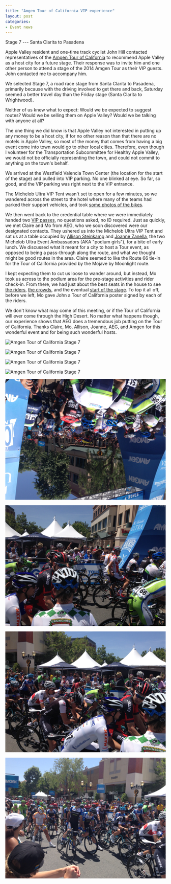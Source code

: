 ```yaml
---
title: "Amgen Tour of California VIP experience"
layout: post
categories:
- Event news
---
```


Stage 7 --- Santa Clarita to Pasadena

Apple Valley resident and one-time track cyclist John Hill contacted representatives of the [Amgen Tour of California](https://www.amgentourofcalifornia.com/) to recommend Apple Valley as a host city for a future stage. Their response was to invite him and one other person to attend a stage of the 2014 Amgen Tour as their VIP guests. John contacted me to accompany him.

We selected Stage 7, a road race stage from Santa Clarita to Pasadena, primarily because with the driving involved to get there and back, Saturday seemed a better travel day than the Friday stage (Santa Clarita to Wrightwood).

Neither of us knew what to expect: Would we be expected to suggest routes? Would we be selling them on Apple Valley? Would we be talking with anyone at all?

The one thing we did know is that Apple Valley not interested in putting up any money to be a host city, if for no other reason than that there are no motels in Apple Valley, so most of the money that comes from having a big event come into town would go to other local cities. Therefore, even though I volunteer for the Transportation Subcommittee for Healthy Apple Valley, we would not be officially representing the town, and could not commit to anything on the town's behalf.

We arrived at the Westfield Valencia Town Center (the location for the start of the stage) and pulled into VIP parking. No one blinked at eye. So far, so good, and the VIP parking was right next to the VIP entrance.

The Michelob Ultra VIP Tent wasn't set to open for a few minutes, so we wandered across the street to the hotel where many of the teams had parked their support vehicles, and took [some photos of the bikes](https://www.dropbox.com/sh/q53u6bt2dil8aj0/AADe2-uB4UUjgvSNkaTYpamRa).

We then went back to the credential table where we were immediately handed two [VIP passes](https://www.dropbox.com/s/8rc68dso1jg7xrd/vip-pass.jpg), no questions asked, no ID required. Just as quickly, we met Claire and Mo from AEG, who we soon discovered were our designated contacts. They ushered us into the Michelob Ultra VIP Tent and sat us at a table occupied by [Allison Steinkamp](https://www.dropbox.com/s/pltcegniyhmkdm8/2014-05-17%2011.07.24-2.jpg) and [Joanne Zanella](https://www.dropbox.com/s/pue3ny64zza0wxp/2014-05-17%2011.13.52.jpg), the two Michelob Ultra Event Ambassadors (AKA "podium girls"), for a bite of early lunch. We discussed what it meant for a city to host a Tour event, as opposed to being a pass-through along the route, and what we thought might be good routes in the area. Claire seemed to like the Route 66 tie-in for the Tour of California provided by the Mojave by Moonlight route.

I kept expecting them to cut us loose to wander around, but instead, Mo took us across to the podium area for the pre-stage activities and rider check-in. From there, we had just about the best seats in the house to see [the riders](https://www.dropbox.com/sh/cnmzf5uwgliuhyd/AAAlMBvg4LJViB1lIW54Jd5ka?dl=0), [the crowds](https://www.dropbox.com/sh/l24gmf91u5ha49b/AADtxo5t-WFuONgRWmtXVsAua), and the eventual [start of the stage](https://www.dropbox.com/sh/p796xyebfj5aryl/AACvFs5oxAj1NppVNt9axTcea?dl=0). To top it all off, before we left, Mo gave John a Tour of California poster signed by each of the riders.

We don't know what may come of this meeting, or if the Tour of California will ever come through the High Desert. No matter what happens though, our experience shows that AEG does a tremendous job putting on the Tour of California. Thanks Claire, Mo, Allison, Joanne, AEG, and Amgen for this wonderful event and for being such wonderful hosts.

![Amgen Tour of California Stage 7](/assets/img/2014/05/17-amgen-tour-1.jpg "17-amgen-tour-1.jpg")

![Amgen Tour of California Stage 7](/assets/img/2014/05/17-amgen-tour-2.jpg "17-amgen-tour-2.jpg")

![Amgen Tour of California Stage 7](/assets/img/2014/05/17-amgen-tour-3.jpg "17-amgen-tour-3.jpg")

![Amgen Tour of California Stage 7](/assets/img/2014/05/17-amgen-tour-4.jpg "17-amgen-tour-4.jpg")

![Amgen Tour of California Stage 7](/assets/img/2014/05/17-amgen-tour-5.jpg "17-amgen-tour-5.jpg")

![Amgen Tour of California Stage 7](/assets/img/2014/05/17-amgen-tour-6.jpg "17-amgen-tour-6.jpg")

![Amgen Tour of California Stage 7](/assets/img/2014/05/17-amgen-tour-7.jpg "17-amgen-tour-7.jpg")

![Amgen Tour of California Stage 7](/assets/img/2014/05/17-amgen-tour-8.jpg "17-amgen-tour-8.jpg")

